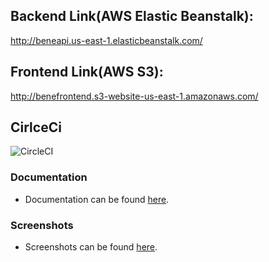 ## Backend Link(AWS Elastic Beanstalk):

http://beneapi.us-east-1.elasticbeanstalk.com/

## Frontend Link(AWS S3):

http://benefrontend.s3-website-us-east-1.amazonaws.com/

## CirlceCi

![CircleCI](https://circleci.com/gh/Jocelyn59435/bene_store_fullstack.svg?style=svg&circle-token=3f5a4e4a410589477e28da0e77a5a5e1f837d230)

### Documentation

- Documentation can be found [here](./docs).

### Screenshots

- Screenshots can be found [here](./screenshots).